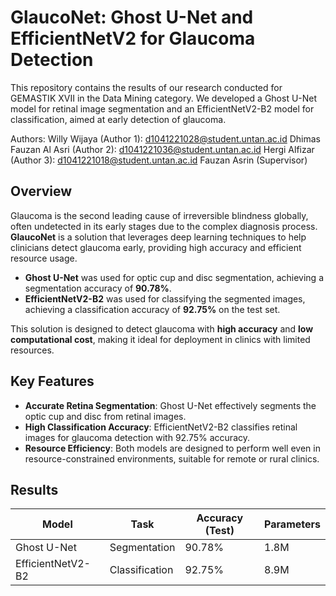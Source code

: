 # GlaucoNet: Ghost U-Net and EfficientNetV2 for Glaucoma Detection

This repository contains the results of our research conducted for GEMASTIK XVII in the Data Mining category. We developed a Ghost U-Net model for retinal image segmentation and an EfficientNetV2-B2 model for classification, aimed at early detection of glaucoma.

Authors:
Willy Wijaya (Author 1): d1041221028@student.untan.ac.id
Dhimas Fauzan Al Asri (Author 2): d1041221036@student.untan.ac.id
Hergi Alfizar (Author 3): d1041221018@student.untan.ac.id
Fauzan Asrin (Supervisor)
## Overview

Glaucoma is the second leading cause of irreversible blindness globally, often undetected in its early stages due to the complex diagnosis process. **GlaucoNet** is a solution that leverages deep learning techniques to help clinicians detect glaucoma early, providing high accuracy and efficient resource usage.

- **Ghost U-Net** was used for optic cup and disc segmentation, achieving a segmentation accuracy of **90.78%**.
- **EfficientNetV2-B2** was used for classifying the segmented images, achieving a classification accuracy of **92.75%** on the test set.

This solution is designed to detect glaucoma with **high accuracy** and **low computational cost**, making it ideal for deployment in clinics with limited resources.

## Key Features

- **Accurate Retina Segmentation**: Ghost U-Net effectively segments the optic cup and disc from retinal images.
- **High Classification Accuracy**: EfficientNetV2-B2 classifies retinal images for glaucoma detection with 92.75% accuracy.
- **Resource Efficiency**: Both models are designed to perform well even in resource-constrained environments, suitable for remote or rural clinics.
  
## Results

| Model             | Task             | Accuracy (Test)  | Parameters       |
|-------------------|------------------|------------------|------------------|
| Ghost U-Net       | Segmentation     | 90.78%           | 1.8M             |
| EfficientNetV2-B2 | Classification   | 92.75%           | 8.9M             |
